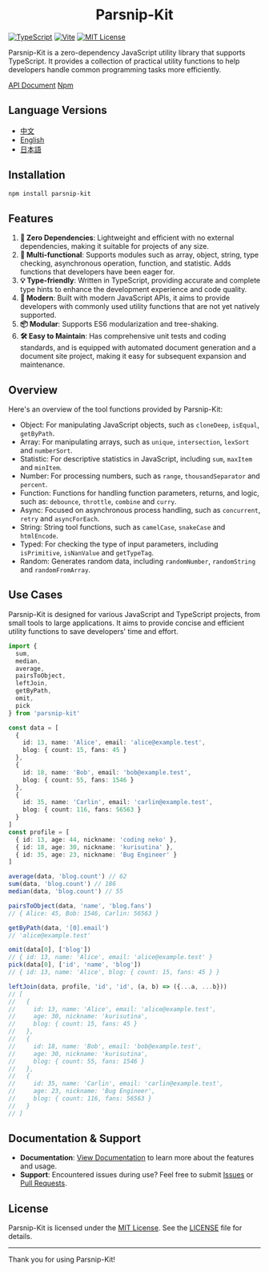 # <center> Parsnip-Kit </center>

[![TypeScript](https://img.shields.io/badge/TypeScript-v5.7.2-blue)](https://www.typescriptlang.org/) [![Vite](https://img.shields.io/badge/Vite-v6.1.0-7D85FF)](https://vite.dev/) [![MIT License](https://img.shields.io/badge/license-MIT-green)](LICENSE)

Parsnip-Kit is a zero-dependency JavaScript utility library that supports TypeScript. It provides a collection of practical utility functions to help developers handle common programming tasks more efficiently.

[API Document](https://shika-works.github.io/parsnip-kit/)
[Npm](https://www.npmjs.com/package/parsnip-kit/)

## Language Versions
- [中文](README.zh.md)
- [English](README.md)
- [日本語](README.ja.md)

## Installation
```sh
npm install parsnip-kit
```

## Features
1. **🧳 Zero Dependencies**: Lightweight and efficient with no external dependencies, making it suitable for projects of any size.
2. **🔩 Multi-functional**: Supports modules such as array, object, string, type checking, asynchronous operation, function, and statistic. Adds functions that developers have been eager for.
3. **💡 Type-friendly**: Written in TypeScript, providing accurate and complete type hints to enhance the development experience and code quality.
4. **🚀 Modern**: Built with modern JavaScript APIs, it aims to provide developers with commonly used utility functions that are not yet natively supported.
5. **📦 Modular**: Supports ES6 modularization and tree-shaking.
6. **🛠️ Easy to Maintain**: Has comprehensive unit tests and coding standards, and is equipped with automated document generation and a document site project, making it easy for subsequent expansion and maintenance.

## Overview

Here's an overview of the tool functions provided by Parsnip-Kit:
- Object: For manipulating JavaScript objects, such as `cloneDeep`, `isEqual`, `getByPath`.
- Array: For manipulating arrays, such as `unique`, `intersection`, `lexSort` and `numberSort`.
- Statistic: For descriptive statistics in JavaScript, including `sum`, `maxItem` and `minItem`.
- Number: For processing numbers, such as `range`, `thousandSeparator` and `percent`.
- Function: Functions for handling function parameters, returns, and logic, such as: `debounce`, `throttle`, `combine` and `curry`.
- Async: Focused on asynchronous process handling, such as `concurrent`, `retry` and `asyncForEach`.
- String: String tool functions, such as `camelCase`, `snakeCase` and `htmlEncode`.
- Typed: For checking the type of input parameters, including `isPrimitive`, `isNanValue` and `getTypeTag`.
- Random: Generates random data, including `randomNumber`, `randomString` and `randomFromArray`.

## Use Cases
Parsnip-Kit is designed for various JavaScript and TypeScript projects, from small tools to large applications. It aims to provide concise and efficient utility functions to save developers' time and effort.

```typescript
import {
  sum,
  median,
  average,
  pairsToObject,
  leftJoin,
  getByPath,
  omit,
  pick
} from 'parsnip-kit'

const data = [
  {
    id: 13, name: 'Alice', email: 'alice@example.test',
    blog: { count: 15, fans: 45 }
  },
  {
    id: 18, name: 'Bob', email: 'bob@example.test',
    blog: { count: 55, fans: 1546 }
  },
  {
    id: 35, name: 'Carlin', email: 'carlin@example.test',
    blog: { count: 116, fans: 56563 }
  }
]
const profile = [
  { id: 13, age: 44, nickname: 'coding neko' },
  { id: 18, age: 30, nickname: 'kurisutina' },
  { id: 35, age: 23, nickname: 'Bug Engineer' }
]

average(data, 'blog.count') // 62
sum(data, 'blog.count') // 186
median(data, 'blog.count') // 55

pairsToObject(data, 'name', 'blog.fans')
// { Alice: 45, Bob: 1546, Carlin: 56563 }

getByPath(data, '[0].email')
// 'alice@example.test'

omit(data[0], ['blog'])
// { id: 13, name: 'Alice', email: 'alice@example.test' }
pick(data[0], ['id', 'name', 'blog'])
// { id: 13, name: 'Alice', blog: { count: 15, fans: 45 } }

leftJoin(data, profile, 'id', 'id', (a, b) => ({...a, ...b}))
// [
//   {
//     id: 13, name: 'Alice', email: 'alice@example.test',
//     age: 30, nickname: 'kurisutina',
//     blog: { count: 15, fans: 45 }
//   },
//   {
//     id: 18, name: 'Bob', email: 'bob@example.test',
//     age: 30, nickname: 'kurisutina',
//     blog: { count: 55, fans: 1546 }
//   },
//   {
//     id: 35, name: 'Carlin', email: 'carlin@example.test',
//     age: 23, nickname: 'Bug Engineer',
//     blog: { count: 116, fans: 56563 }
//   }
// ]
```

## Documentation & Support
- **Documentation**: [View Documentation](https://shika-works.github.io/parsnip-kit/) to learn more about the features and usage.
- **Support**: Encountered issues during use? Feel free to submit [Issues](https://github.com/shika-works/parsnip-kit/issues) or [Pull Requests](https://github.com/shika-works/parsnip-kit/pulls).

## License
Parsnip-Kit is licensed under the [MIT License](LICENSE). See the [LICENSE](LICENSE) file for details.

---

Thank you for using Parsnip-Kit!